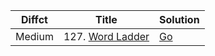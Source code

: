 
| Diffct | Title                                                          | Solution                           |
| ------ | -------------------------------------------------------------- | ---------------------------------- |
| Medium | 127. [Word Ladder](https://leetcode.com/problems/word-ladder/) | [Go](127.word-ladder.go)           |